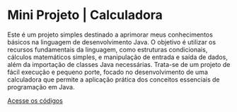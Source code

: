 # Mini Projeto | Calculadora

Este é um projeto simples destinado a aprimorar meus conhecimentos básicos na linguagem de desenvolvimento Java. 
O objetivo é utilizar os recursos fundamentais da linguagem, como estruturas condicionais, cálculos matemáticos simples, e manipulação de entrada e saída de dados,  além da importação de classes Java necessárias. 
Trata-se de um projeto de fácil execução e pequeno porte, focado no desenvolvimento de uma calculadora que permite a aplicação prática dos conceitos essenciais de programação em Java.

[Acesse os códigos](https://github.com/KauahsSantos/project-calculator/blob/main/src/Calculadora.java)
